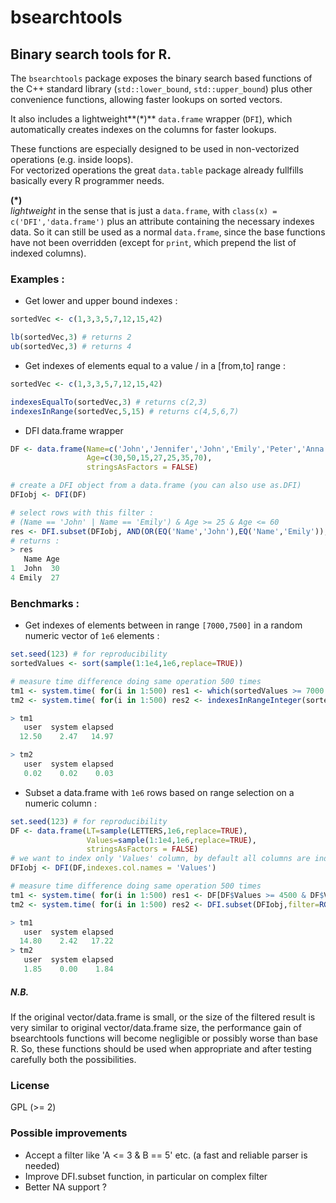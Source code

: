 # bsearchtools
## Binary search tools for R.

The `bsearchtools` package exposes the binary search based functions of the C++ standard library 
(`std::lower_bound`, `std::upper_bound`) plus other convenience functions, allowing faster lookups on sorted vectors.

It also includes a lightweight**(*)** `data.frame` wrapper (`DFI`), which automatically creates indexes on the 
columns for faster lookups.

These functions are especially designed to be used in non-vectorized operations (e.g. inside loops).  
For vectorized operations the great `data.table` package already fullfills basically every R programmer needs.

__(*)__   
_lightweight_ in the sense that is just a `data.frame`, with `class(x) = c('DFI','data.frame')` 
plus an attribute containing the necessary indexes data. So it can still be used as a normal `data.frame`, 
since the base functions have not been overridden (except for `print`, which prepend the list of indexed columns).

### Examples : 

- Get lower and upper bound indexes :
```r
sortedVec <- c(1,3,3,5,7,12,15,42)

lb(sortedVec,3) # returns 2
ub(sortedVec,3) # returns 4
```

- Get indexes of elements equal to a value / in a [from,to] range :
```r
sortedVec <- c(1,3,3,5,7,12,15,42)

indexesEqualTo(sortedVec,3) # returns c(2,3)
indexesInRange(sortedVec,5,15) # returns c(4,5,6,7)

```

- DFI data.frame wrapper
```r
DF <- data.frame(Name=c('John','Jennifer','John','Emily','Peter','Anna','Emily'), 
                 Age=c(30,50,15,27,25,35,70),
                 stringsAsFactors = FALSE)

# create a DFI object from a data.frame (you can also use as.DFI)
DFIobj <- DFI(DF)

# select rows with this filter : 
# (Name == 'John' | Name == 'Emily') & Age >= 25 & Age <= 60
res <- DFI.subset(DFIobj, AND(OR(EQ('Name','John'),EQ('Name','Emily')),RG('Age',25,60)))
# returns :
> res
   Name Age
1  John  30
4 Emily  27

```

### Benchmarks :

- Get indexes of elements between in range `[7000,7500]` in a random numeric vector of
  `1e6` elements :
  
```r
set.seed(123) # for reproducibility
sortedValues <- sort(sample(1:1e4,1e6,replace=TRUE))

# measure time difference doing same operation 500 times
tm1 <- system.time( for(i in 1:500) res1 <- which(sortedValues >= 7000 & sortedValues <= 7500))
tm2 <- system.time( for(i in 1:500) res2 <- indexesInRangeInteger(sortedValues,7000,7500))

> tm1
   user  system elapsed 
  12.50    2.47   14.97 

> tm2
   user  system elapsed 
   0.02    0.02    0.03 


```


- Subset a data.frame with `1e6` rows based on range selection on a numeric column :

```r
set.seed(123) # for reproducibility
DF <- data.frame(LT=sample(LETTERS,1e6,replace=TRUE),
                 Values=sample(1:1e4,1e6,replace=TRUE),
                 stringsAsFactors = FALSE)
# we want to index only 'Values' column, by default all columns are indexed
DFIobj <- DFI(DF,indexes.col.names = 'Values') 

# measure time difference doing same operation 500 times
tm1 <- system.time( for(i in 1:500) res1 <- DF[DF$Values >= 4500 & DF$Values <= 5000, 'LT' ] )
tm2 <- system.time( for(i in 1:500) res2 <- DFI.subset(DFIobj,filter=RG('Values',4500,5000),colFilter='LT') )

> tm1
   user  system elapsed 
  14.80    2.42   17.22 
> tm2
   user  system elapsed 
   1.85    0.00    1.84 

```

##### N.B.  
If the original vector/data.frame is small, or the size of the filtered result is very similar to original vector/data.frame size, 
the performance gain of bsearchtools functions will become negligible or possibly worse than base R. So, these functions should be used when appropriate and after testing carefully both the possibilities.


### License

GPL (>= 2)

### Possible improvements

- Accept a filter like 'A <= 3 & B == 5' etc. (a fast and reliable parser is needed)
- Improve DFI.subset function, in particular on complex filter
- Better NA support ?







